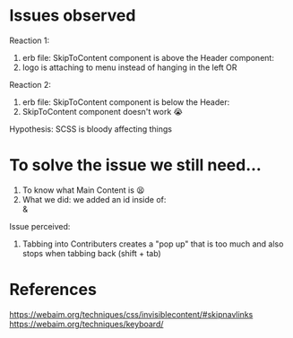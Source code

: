# Issues observed

Reaction 1: 
1. erb file: SkipToContent component is above the Header component:
2. logo is attaching to menu instead of hanging in the left OR

Reaction 2: 
1. erb file: SkipToContent component is below the Header:
2. SkipToContent component doesn't work 😭

Hypothesis: SCSS is bloody affecting things

# To solve the issue we still need...

1. To know what Main Content is 😫
2. What we did: we added an id inside of:
   <div class="dashboardSection" id="mainContent"> &
   <div class="staticContent" id="mainContent">

Issue perceived: 
1. Tabbing into Contributers creates a "pop up" that is too much and also stops when tabbing back (shift + tab)

# References

https://webaim.org/techniques/css/invisiblecontent/#skipnavlinks
https://webaim.org/techniques/keyboard/